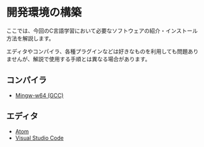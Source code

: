 # 開発環境の構築

ここでは、今回のC言語学習において必要なソフトウェアの紹介・インストール方法を解説します。

エディタやコンパイラ、各種プラグインなどは好きなものを利用しても問題ありませんが、解説で使用する手順とは異なる場合があります。

## コンパイラ

- [Mingw-w64 (GCC)](compiler)

## エディタ

- [Atom](editor-atom)
- [Visual Studio Code](editor-vscode)
